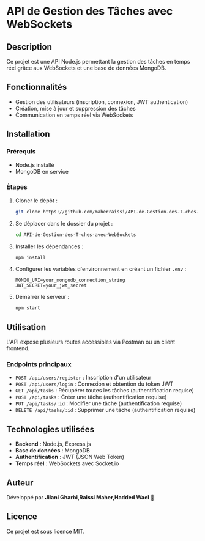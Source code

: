 # API de Gestion des Tâches avec WebSockets

## Description
Ce projet est une API Node.js permettant la gestion des tâches en temps réel grâce aux WebSockets et une base de données MongoDB.

## Fonctionnalités
- Gestion des utilisateurs (inscription, connexion, JWT authentication)
- Création, mise à jour et suppression des tâches
- Communication en temps réel via WebSockets

## Installation

### Prérequis
- Node.js installé
- MongoDB en service

### Étapes
1. Cloner le dépôt :
   ```sh
   git clone https://github.com/maherraissi/API-de-Gestion-des-T-ches-avec-WebSockets.git
   ```
2. Se déplacer dans le dossier du projet :
   ```sh
   cd API-de-Gestion-des-T-ches-avec-WebSockets
   ```
3. Installer les dépendances :
   ```sh
   npm install
   ```
4. Configurer les variables d'environnement en créant un fichier `.env` :
   ```env
   MONGO_URI=your_mongodb_connection_string
   JWT_SECRET=your_jwt_secret
   ```
5. Démarrer le serveur :
   ```sh
   npm start
   ```

## Utilisation
L'API expose plusieurs routes accessibles via Postman ou un client frontend.

### Endpoints principaux
- `POST /api/users/register` : Inscription d'un utilisateur
- `POST /api/users/login` : Connexion et obtention du token JWT
- `GET /api/tasks` : Récupérer toutes les tâches (authentification requise)
- `POST /api/tasks` : Créer une tâche (authentification requise)
- `PUT /api/tasks/:id` : Modifier une tâche (authentification requise)
- `DELETE /api/tasks/:id` : Supprimer une tâche (authentification requise)

## Technologies utilisées
- **Backend** : Node.js, Express.js
- **Base de données** : MongoDB
- **Authentification** : JWT (JSON Web Token)
- **Temps réel** : WebSockets avec Socket.io

## Auteur
Développé par **Jilani Gharbi,Raissi Maher,Hadded Wael** 🚀

## Licence
Ce projet est sous licence MIT.
